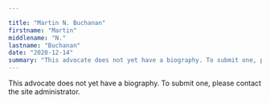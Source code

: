 ```yaml
---

title: "Martin N. Buchanan"
firstname: "Martin"
middlename: "N."
lastname: "Buchanan"
date: "2020-12-14"
summary: "This advocate does not yet have a biography. To submit one, please contact the site administrator."
---
```

This advocate does not yet have a biography. To submit one, please contact the site administrator.


